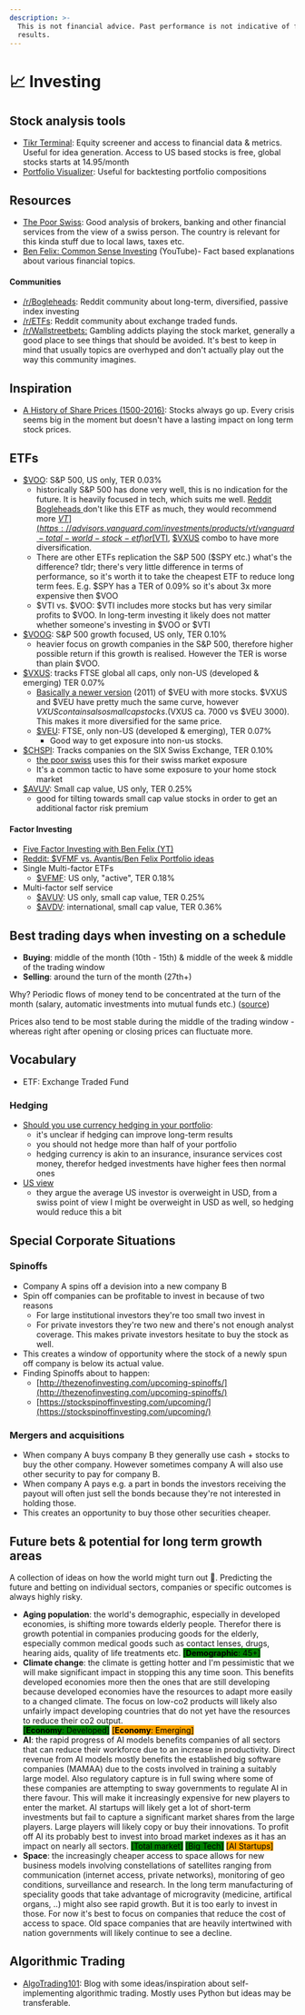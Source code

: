 ```yaml
---
description: >-
  This is not financial advice. Past performance is not indicative of future
  results.
---
```


# 📈 Investing

## Stock analysis tools

* [Tikr Terminal](https://tikr.com/): Equity screener and access to financial data & metrics. Useful for idea generation. Access to US based stocks is free, global stocks starts at 14.95/month
* [Portfolio Visualizer](https://www.portfoliovisualizer.com/backtest-portfolio): Useful for backtesting portfolio compositions

## Resources

* [The Poor Swiss](https://thepoorswiss.com/): Good analysis of brokers, banking and other financial services from the view of a swiss person. The country is relevant for this kinda stuff due to local laws, taxes etc.
* [Ben Felix: Common Sense Investing](https://www.youtube.com/c/BenFelixCSI) (YouTube)- Fact based explanations about various financial topics.

#### Communities

* [/r/Bogleheads](https://reddit.com/r/bogleheads): Reddit community about long-term, diversified, passive index investing
* [/r/ETFs](https://www.reddit.com/r/ETFs/): Reddit community about exchange traded funds.
* [/r/Wallstreetbets:](https://www.reddit.com/r/wallstreetbets/) Gambling addicts playing the stock market, generally a good place to see things that should be avoided. It's best to keep in mind that usually topics are overhyped and don't actually play out the way this community imagines.

## Inspiration

* [A History of Share Prices (1500-2016)](https://www.trendfollowing.com/pdfs/500.pdf): Stocks always go up. Every crisis seems big in the moment but doesn't have a lasting impact on long term stock prices.

## ETFs

* [$VOO](https://investor.vanguard.com/investment-products/etfs/profile/voo): S\&P 500, US only, TER 0.03%
  * historically S\&P 500 has done very well, this is no indication for the future. It is heavily focused in tech, which suits me well. [Reddit Bogleheads ](https://www.reddit.com/r/Bogleheads)don't like this ETF as much, they would recommend more [$VT](https://advisors.vanguard.com/investments/products/vt/vanguard-total-world-stock-etf) or [$VTI](https://investor.vanguard.com/investment-products/etfs/profile/vti), [$VXUS](https://investor.vanguard.com/investment-products/etfs/profile/vxus) combo to have more diversification.
  * There are other ETFs replication the S\&P 500 ($SPY etc.) what's the difference? tldr; there's very little difference in terms of performance, so it's worth it to take the cheapest ETF to reduce long term fees. E.g. $SPY has a TER of 0.09% so it's about 3x more expensive then $VOO
  * $VTI vs. $VOO: $VTI includes more stocks but has very similar profits to $VOO. In long-term investing it likely does not matter whether someone's investing in $VOO or $VTI
* [$VOOG](https://investor.vanguard.com/investment-products/etfs/profile/voog): S\&P 500 growth focused, US only, TER 0.10%
  * heavier focus on growth companies in the S\&P 500, therefore higher possible return if this growth is realised. However the TER is worse than plain $VOO.
* [$VXUS](https://investor.vanguard.com/investment-products/etfs/profile/vxus): tracks FTSE global all caps, only non-US (developed & emerging) TER 0.07%
  * [Basically a newer version](https://www.optimizedportfolio.com/vxus-vs-veu/) (2011) of $VEU with more stocks. $VXUS and $VEU have pretty much the same curve, however $VXUS contains also small cap stocks. ($VXUS ca. 7000 vs $VEU 3000). This makes it more diversified for the same price.&#x20;
  * [$VEU](https://investor.vanguard.com/investment-products/etfs/profile/veu): FTSE, only non-US (developed & emerging), TER 0.07%
    * Good way to get exposure into non-us stocks.
* [$CHSPI](https://www.ishares.com/ch/individual/en/products/264107/ishares-spi-ch-fund): Tracks companies on the SIX Swiss Exchange, TER 0.10%
  * [the poor swiss](https://thepoorswiss.com/portfolio/) uses this for their swiss market exposure
  * It's a common tactic to have some exposure to your home stock market
* [$AVUV](https://www.avantisinvestors.com/content/avantis/en/investments/avantis-u-s-small-cap-value-etf.html): Small cap value, US only, TER 0.25%
  * good for tilting towards small cap value stocks in order to get an additional factor risk premium

#### Factor Investing

* [Five Factor Investing with Ben Felix (YT)](https://www.youtube.com/watch?v=jKWbW7Wgm0w)
* [Reddit: $VFMF vs. Avantis/Ben Felix Portfolio ideas](https://www.reddit.com/r/Bogleheads/comments/mnvz7p/why\_so\_little\_discussion\_about\_vanguards/)
* Single Multi-factor ETFs
  * [$VFMF](https://investor.vanguard.com/investment-products/etfs/profile/vfmf): US only, "active", TER 0.18%
* Multi-factor self service
  * [$AVUV](https://etfdb.com/etf/AVUV/#etf-ticker-profile): US only, small cap value, TER 0.25%
  * [$AVDV](https://etfdb.com/etf/AVDV):  international, small cap value, TER 0.36%

## Best trading days when investing on a schedule

* **Buying**: middle of the month (10th - 15th) & middle of the week & middle of the trading window
* **Selling**: around the turn of the month (27th+)

Why? Periodic flows of money tend to be concentrated at the turn of the month (salary, automatic investments into mutual funds etc.) ([source](https://www.investopedia.com/day-trading/best-time-day-week-month-trade-stocks/#toc-best-date-of-the-month))

Prices also tend to be most stable during the middle of the trading window - whereas right after opening or closing prices can fluctuate more.

## Vocabulary

* ETF: Exchange Traded Fund

### Hedging

* [Should you use currency hedging in your portfolio](https://thepoorswiss.com/currency-hedging-portfolio/):&#x20;
  * it's unclear if hedging can improve long-term results
  * you should not hedge more than half of your portfolio
  * hedging currency is akin to an insurance, insurance services cost money, therefor hedged investments have higher fees then normal ones
* [US view](https://am.jpmorgan.com/us/en/asset-management/adv/insights/market-insights/market-updates/on-the-minds-of-investors/should-investors-hedge-the-currency-when-investing-in-international-equities/)
  * they argue the average US investor is overweight in USD, from a swiss point of view I might be overweight in USD as well, so hedging would reduce this a bit

## Special Corporate Situations

### Spinoffs

* Company A spins off a devision into a new company B
* Spin off companies can be profitable to invest in because of two reasons
  * For large institutional investors they're too small two invest in
  * For private investors they're two new and there's not enough analyst coverage. This makes private investors hesitate to buy the stock as well.
* This creates a window of opportunity where the stock of a newly spun off company is below its actual value.
* Finding Spinoffs about to happen:
  * [http://thezenofinvesting.com/upcoming-spinoffs/](http://thezenofinvesting.com/upcoming-spinoffs/)
  * [https://stockspinoffinvesting.com/upcoming/](https://stockspinoffinvesting.com/upcoming/)

### Mergers and acquisitions

* When company A buys company B they generally use cash + stocks to buy the other company. However sometimes company A will also use other security to pay for company B.
* When company A pays e.g. a part in bonds the investors receiving the payout will often just sell the bonds because they're not interested in holding those.
* This creates an opportunity to buy those other securities cheaper.

## Future bets & potential for long term growth areas

A collection of ideas on how the world might turn out 🔮. Predicting the future and betting on individual sectors, companies or specific outcomes is always highly risky.

* **Aging population**: the world's demographic, especially in developed economies, is shifting more towards elderly people. Therefor there is growth potential in companies producing goods for the elderly, especially common medical goods such as contact lenses, drugs, hearing aids, quality of life treatments etc. <mark style="background-color:green;">\[</mark><mark style="background-color:green;">**Demographic**</mark><mark style="background-color:green;">: 45+]</mark>
* **Climate change**: the climate is getting hotter and I'm pessimistic that we will make significant impact in stopping this any time soon. This benefits developed economies more then the ones that are still developing because developed economies have the resources to adapt more easily to a changed climate. The focus on low-co2 products will likely also unfairly impact developing countries that do not yet have the resources to reduce their co2 output. \
  <mark style="background-color:green;">\[</mark><mark style="background-color:green;">**Economy**</mark><mark style="background-color:green;">: Developed]</mark> <mark style="background-color:orange;">\[</mark><mark style="background-color:orange;">**Economy**</mark><mark style="background-color:orange;">: Emerging]</mark>
* **AI**: the rapid progress of AI models benefits companies of all sectors that can reduce their workforce due to an increase in productivity. Direct revenue from AI models mostly benefits the established big software companies (MAMAA) due to the costs involved in training a suitably large model. Also regulatory capture is in full swing where some of these companies are attempting to sway governments to regulate AI in there favour. This will make it increasingly expensive for new players to enter the market. AI startups will likely get a lot of short-term investments but fail to capture a significant market shares from the large players. Large players will likely copy or buy their innovations. To profit off AI its probably best to invest into broad market indexes as it has an impact on nearly all sectors. <mark style="background-color:green;">\[Total market]</mark> <mark style="background-color:green;">\[Big Tech]</mark> <mark style="background-color:orange;">\[AI Startups]</mark>
* **Space**: the increasingly cheaper access to space allows for new business models involving constellations of satellites ranging from communication (internet access, private networks), monitoring of geo conditions, surveillance and research. In the long term manufacturing of speciality goods that take advantage of microgravity (medicine, artifical organs, ..) might also see rapid growth. But it is too early to invest in those. For now it's best to focus on companies that reduce the cost of access to space. Old space companies that are heavily intertwined with nation governments will likely continue to see a decline.&#x20;

## Algorithmic Trading

* [AlgoTrading101](https://algotrading101.com/learn/): Blog with some ideas/inspiration about self-implementing algorithmic trading. Mostly uses Python but ideas may be transferable.
